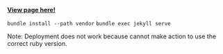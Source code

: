 [**View page here!**](https://raphaelmenges.github.io)

`bundle install --path vendor`
`bundle exec jekyll serve`

Note: Deployment does not work because cannot make action to use the correct ruby version.
